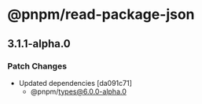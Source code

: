 # @pnpm/read-package-json

## 3.1.1-alpha.0
### Patch Changes

- Updated dependencies [da091c71]
  - @pnpm/types@6.0.0-alpha.0
